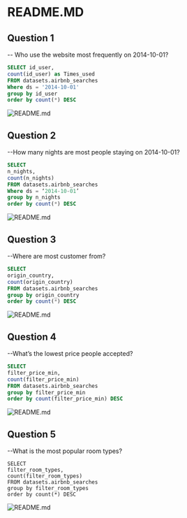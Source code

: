 # README.MD
## Question 1
-- Who use the website most frequently on 2014-10-01?

```sql
SELECT id_user,
count(id_user) as Times_used
FROM datasets.airbnb_searches
Where ds = '2014-10-01'
group by id_user
order by count(*) DESC
```
![README.md](Visualization/ICA4-1.png)
## Question 2
--How many nights are most people staying on 2014-10-01?

```sql
SELECT
n_nights,
count(n_nights)
FROM datasets.airbnb_searches
Where ds = ‘2014-10-01’
group by n_nights
order by count(*) DESC
```
![README.md](Visualization/ICA4-2.png)


## Question 3
--Where are most customer from?

```sql
SELECT
origin_country,
count(origin_country)
FROM datasets.airbnb_searches
group by origin_country
order by count(*) DESC
```
![README.md](Visualization/ICA4-3.png)

## Question 4
--What’s the lowest price people accepted?

```sql
SELECT
filter_price_min,
count(filter_price_min)
FROM datasets.airbnb_searches
group by filter_price_min
order by count(filter_price_min) DESC
```
![README.md](Visualization/ICA4-4.png)

## Question 5
--What is the most popular room types?

```sqp
SELECT
filter_room_types,
count(filter_room_types)
FROM datasets.airbnb_searches
group by filter_room_types
order by count(*) DESC
```
![README.md](Visualization/ICA4-5.png)




